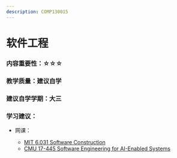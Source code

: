 ```yaml
---
description: COMP130015
---
```


# 软件工程

### 内容重要性：☆☆☆

### 教学质量：建议自学

### 建议自学学期：大三

### 学习建议：

*   网课：

    * [MIT 6.031 Software Construction](https://csdiy.wiki/%E8%BD%AF%E4%BB%B6%E5%B7%A5%E7%A8%8B/6031/)
    * [CMU 17-445 Software Engineering for AI-Enabled Systems](https://www.bilibili.com/video/BV1qA411n7X5/)

